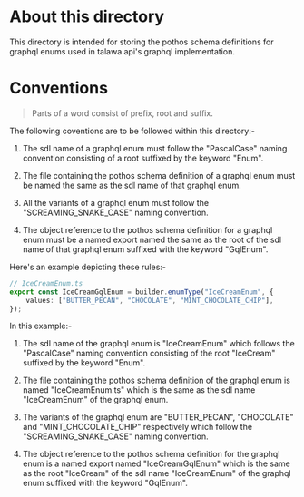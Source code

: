# About this directory

This directory is intended for storing the pothos schema definitions for graphql enums used in talawa api's graphql implementation.

# Conventions

> Parts of a word consist of prefix, root and suffix.

The following coventions are to be followed within this directory:-

1. The sdl name of a graphql enum must follow the "PascalCase" naming convention consisting of a root suffixed by the keyword "Enum".

2. The file containing the pothos schema definition of a graphql enum must be named the same as the sdl name of that graphql enum.

3. All the variants of a graphql enum must follow the "SCREAMING_SNAKE_CASE" naming convention.

4. The object reference to the pothos schema definition for a graphql enum must be a named export named the same as the root of the sdl name of that graphql enum suffixed with the keyword "GqlEnum".

Here's an example depicting these rules:-

```typescript
// IceCreamEnum.ts
export const IceCreamGqlEnum = builder.enumType("IceCreamEnum", {
	values: ["BUTTER_PECAN", "CHOCOLATE", "MINT_CHOCOLATE_CHIP"],
});
```
In this example:-

1. The sdl name of the graphql enum is "IceCreamEnum" which follows the "PascalCase" naming convention consisting of the root "IceCream" suffixed by the keyword "Enum".

2. The file containing the pothos schema definition of the graphql enum is named "IceCreamEnum.ts" which is the same as the sdl name "IceCreamEnum" of the graphql enum.

3. The variants of the graphql enum are "BUTTER_PECAN", "CHOCOLATE" and "MINT_CHOCOLATE_CHIP" respectively which follow the "SCREAMING_SNAKE_CASE" naming convention.

4. The object reference to the pothos schema definition for the graphql enum is a named export named "IceCreamGqlEnum" which is the same as the root "IceCream" of the sdl name "IceCreamEnum" of the graphql enum suffixed with the keyword "GqlEnum".
